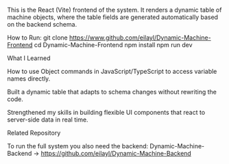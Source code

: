 This is the React (Vite) frontend of the system.
It renders a dynamic table of machine objects, where the table fields are generated automatically based on the backend schema.

How to Run:
git clone https://www.github.com/eilayl/Dynamic-Machine-Frontend
cd Dynamic-Machine-Frontend
npm install
npm run dev

What I Learned

How to use Object commands in JavaScript/TypeScript to access variable names directly.

Built a dynamic table that adapts to schema changes without rewriting the code.

Strengthened my skills in building flexible UI components that react to server-side data in real time.

Related Repository

To run the full system you also need the backend:
Dynamic-Machine-Backend -> https://github.com/eilayl/Dynamic-Machine-Backend
